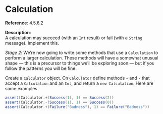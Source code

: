 # Calculation

**Reference**: 4.5.6.2

**Description**:  
A calculation may succeed (with an `Int` result) or fail (with a `String` message).
Implement this.

*Stage 2*: We’re now going to write some methods that use
a `Calculation` to perform a larger calculation. These
methods will have a somewhat unusual shape — this is
a precursor to things we’ll be exploring soon — but if
you follow the patterns you will be fine.

Create a `Calculator` object. On `Calculator` define methods `+`
and `-` that accept a `Calculation` and an `Int`, and return a
`new Calculation`. Here are some examples

```scala
assert(Calculator.+(Success(1), 1) == Success(2))
assert(Calculator.-(Success(1), 1) == Success(0))
assert(Calculator.+(Failure("Badness"), 1) == Failure("Badness"))
```

